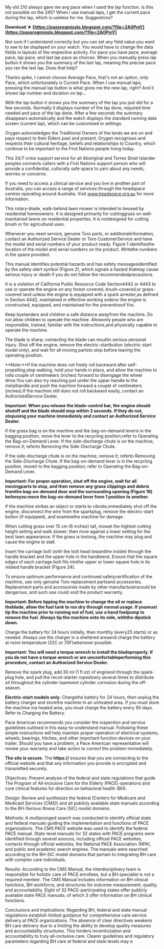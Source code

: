 
 
My old 210 always gave me avg pace when I used the lap function. Is this not possible on the 245? When I use manual laps, I get the current pace during the lap, which is useless for me. 
Suggestions?
 
**Download ★ [https://passrogmisslo.blogspot.com/?file=2A0PmY](https://passrogmisslo.blogspot.com/?file=2A0PmY)**


 
Not sure if I understand correctly but you can set any field value you want to see to be displayed on your watch. You would have to change the data fields in layouts of the respective activity. For pace you have pace, average pace, lap pace, and last lap pace as choices. When you manually press lap button it shows you the summary of the last lap, meaning the precise pace you ran the last lap. Does that help?
 
Thanks spike, I cannot choose Average Pace, that's not an option, only Pace, which unfortunately is Current Pace. When I use manual laps, pressing the manual lap button is what gives me the new lap, right? And it shows lap number and duration on lap... 


 
With the lap button it shows you the summary of the lap you just did for a few seconds. Normally it displays number of the lap done, required time needed and pace of the lap done. After a few seconds the summary disappears automatically and the watch displays the standard running data screen (current lap), which can be customised in settings.

Orygen acknowledges the Traditional Owners of the lands we are on and pays respect to their Elders past and present. Orygen recognises and respects their cultural heritage, beliefs and relationships to Country, which continue to be important to the First Nations people living today.
 
This 24/7 crisis support service for all Aboriginal and Torres Strait Islander peoples connects callers with a First Nations support person who will provide a confidential, culturally safe space to yarn about any needs, worries or concerns.
 
If you need to access a clinical service and you live in another part of Australia, you can access a range of services through the headspace centres operating around Australia. Visit www.headspace.org.au for more information.
 
This rotary-blade, walk-behind lawn mower is intended to beused by residential homeowners. It is designed primarily for cuttinggrass on well-maintained lawns on residential properties. It is notdesigned for cutting brush or for agricultural uses.
 
Whenever you need service, genuine Toro parts, or additionalinformation, contact an Authorized Service Dealer or Toro CustomerService and have the model and serial numbers of your product ready. Figure 1 identifiesthe location of the model and serial numbers on the product. Writethe numbers in the space provided.
 
This manual identifies potential hazards and has safety messagesidentified by the safety-alert symbol (Figure 2), which signals a hazard thatmay cause serious injury or death if you do not follow the recommendedprecautions.
 
It is a violation of California Public Resource Code Section4442 or 4443 to use or operate the engine on any forest-covered, brush-covered,or grass-covered land unless the engine is equipped with a spark arrester,as defined in Section 4442, maintained in effective working orderor the engine is constructed, equipped, and maintained for the preventionof fire.
 
Keep bystanders and children a safe distance awayfrom the machine. Do not allow children to operate the machine. Allowonly people who are responsible, trained, familiar with the instructions,and physically capable to operate the machine.
 
The blade is sharp; contacting the blade can resultin serious personal injury. Shut off the engine, remove the electric-startbutton (electric-start model only), and wait for all moving partsto stop before leaving the operating position.
 
**Note:**If the machine does not freely roll backward after self-propelling,stop walking, hold your hands in place, and allow the machine to rolla couple of centimeters (inches) forward to disengage the wheel drive.You can also try reaching just under the upper handle to the metalhandle and push the machine forward a couple of centimeters (inches).If the machine still does not roll backward easily, contact an AuthorizedService Dealer.
 
**Important: When you release the blade-control bar, the engine should shutoff and the blade should stop within 3 seconds. If they do not, stopusing your machine immediately and contact an Authorized Service Dealer.**
 
If the grass bag is on the machine and the bag-on-demand leveris in the bagging position, move the lever to the recycling position;refer to Operating the Bag-on-Demand Lever. If the side-discharge chute is on the machine, remove it; referto Removing the Side-Discharge Chute.
 
If the side-discharge chute is on the machine, remove it; referto Removing the Side-Discharge Chute. If the bag-on-demand lever is in the recycling position, moveit to the bagging position; refer to Operating the Bag-on-Demand Lever.
 
**Important: For proper operation, shut off the engine, wait for all movingparts to stop, and then remove any grass clippings and debris fromthe bag-on-demand door and the surrounding opening (Figure 18) beforeyou move the bag-on-demand lever from 1 position to another.**
 
If the machine strikes an object or starts to vibrate,immediately shut off the engine, disconnect the wire from the sparkplug, remove the electric-start button (if equipped), and examinethe machine for damage.
 
When cutting grass over 15 cm (6 inches) tall, mowat the highest cutting height setting and walk slower; then mow againat a lower setting for the best lawn appearance. If the grass is toolong, the machine may plug and cause the engine to stall.
 
Insert the carriage bolt (with the bolt head towardthe inside) through the handle bracket and the upper hole in the handleend. Ensure that the square edges of each carriage bolt fits intothe upper or lower square hole in its related handle bracket (Figure 24).
 
To ensure optimum performance and continued safetycertification of the machine, use only genuine Toro replacement partsand accessories. Replacement parts and accessories made by other manufacturerscould be dangerous, and such use could void the product warranty.
 
**Important: Before tipping the machine to change the oil or replace theblade, allow the fuel tank to run dry through normal usage. If youmust tip the machine prior to running out of fuel, use a hand fuelpump to remove the fuel. Always tip the machine onto its side, withthe dipstick down.**
 
Charge the battery for 24 hours initially, then monthly (every25 starts) or as needed. Always use the charger in a sheltered areaand charge the battery at room temperature (22C or 70F)whenever possible.
 
**Important: You will need a torque wrench to install the bladeproperly. If you do not have a torque wrench or are uncomfortableperforming this procedure, contact an Authorized Service Dealer.**
 
Remove the spark plug, add 30 ml (1 fl oz) of engineoil through the spark-plug hole, and pull the recoil-starter ropeslowly several times to distribute oil throughout the cylinder toprevent cylinder corrosion during the off-season.
 
**Electric-start models only:** Chargethe battery for 24 hours, then unplug the battery charger and storethe machine in an unheated area. If you must store the machine ina heated area, you must charge the battery every 90 days. Refer to Charging the Battery.
 
Pace American recommends you consider the inspection and service guidelines outlined in this easy-to-understand manual. Following these simple instructions will help maintain proper operation of electrical systems, wheels, bearings, hitches, and other important function devices on your trailer. Should you have a problem, a Pace American representative will review your warranty and take action to correct the problem immediately.
 
**The site is secure.** 
 The **https://** ensures that you are connecting to the official website and that any information you provide is encrypted and transmitted securely.
 
Objectives:  Present analysis of the federal and state regulations that guide The Program of All-Inclusive Care for the Elderly (PACE) operations and core clinical features for direction on behavioral health (BH).
 
Design:  Review and synthesize the federal (Centers for Medicare and Medicaid Services [CMS]) and all publicly available state manuals according to the BH-Serious Illness Care (SIC) model domains.
 
Methods:  A multipronged search was conducted to identify official state and federal manuals guiding the implementation and functions of PACE organizations. The CMS PACE website was used to identify the federal PACE manual. State-level manuals for 32 states with PACE programs were identified through several sources, including official PACE websites, contacts through official websites, the National PACE Association (NPA), and public and academic search engines. The manuals were searched according to the BH-SIC model domains that pertain to integrating BH care with complex care individuals.
 
Results:  According to the CMS Manual, the interdisciplinary team is responsible for holistic care of PACE enrollees, but a BH specialist is not a required member. The CMS Manual includes information on BH clinical functions, BH workforce, and structures for outcome measurement, quality, and accountability. Eight of 32 PACE-participating states offer publicly available state PACE manuals; of which 3 offer information on BH clinical functions.
 
Conclusions and implications:  Regarding BH, federal and state manual regulations establish limited guidance for comprehensive care service delivery at PACE organizations. The absence of clear directives weakens BH care delivery due to a limiting the ability to develop quality measures and accountability structures. This hinders incentivization and accountability to truly all-inclusive care. Clearer guidelines and regulatory parameters regarding BH care at federal and state levels may e